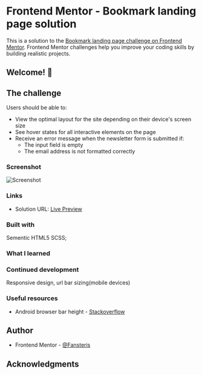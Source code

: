 # Frontend Mentor - Bookmark landing page solution

This is a solution to the
[Bookmark landing page challenge on Frontend Mentor](https://www.frontendmentor.io/challenges/bookmark-landing-page-5d0b588a9edda32581d29158).
Frontend Mentor challenges help you improve your coding skills by building realistic projects.

## Welcome! 👋

## The challenge

Users should be able to:

- View the optimal layout for the site depending on their device's screen size
- See hover states for all interactive elements on the page
- Receive an error message when the newsletter form is submitted if:
  - The input field is empty
  - The email address is not formatted correctly

### Screenshot

![Screenshot]()

### Links

- Solution URL: [Live Preview](https://calm-tarsier-3cb296.netlify.app/)

### Built with
Sementic HTML5
SCSS;

### What I learned

### Continued development
Responsive design, url bar sizing(mobile devices)

### Useful resources
- Android browser bar height - [Stackoverflow](https://stackoverflow.com/questions/50990006/get-android-chrome-browser-address-bar-height-in-js/51176654#51176654)

## Author

- Frontend Mentor - [@Fansteris](https://www.frontendmentor.io/profile/Fansters)

## Acknowledgments
